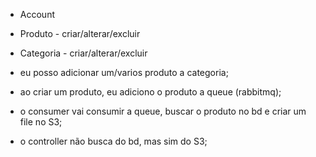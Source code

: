 - Account
- Produto - criar/alterar/excluir
- Categoria - criar/alterar/excluir
  
- eu posso adicionar um/varios produto a categoria;

- ao criar um produto, eu adiciono o produto a queue (rabbitmq);
- o consumer vai consumir a queue, buscar o produto no bd e criar um file no S3;

- o controller não busca do bd, mas sim do S3;